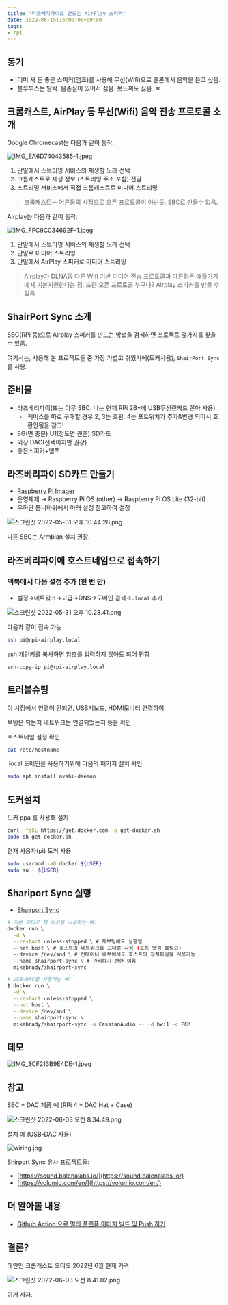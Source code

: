 ```yaml
---
title: "라즈베리파이로 만드는 AirPlay 스피커"
date: 2022-06-15T15:00:00+09:00
tags:
- rpi
---
```


## 동기

- 이미 사 둔 좋은 스피커(앰프)를 사용해 무선(Wifi)으로 멜론에서 음악을 듣고 싶음.
- 블루투스는 탈락. 음손실이 있어서 싫음. 못느껴도 싫음. ㅎ

## 크롬캐스트, AirPlay 등 무선(Wifi) 음악 전송 프로토콜 소개

Google Chromecast는 다음과 같이 동작:

![IMG_EA6D74043585-1.jpeg](/img/20220615_make_airplay_speaker_with_rpi/IMG_EA6D74043585-1.jpeg)

1. 단말에서 스트리밍 서비스의 재생할 노래 선택
2. 크롬캐스트로 재생 정보 (스트리밍 주소 포함) 전달
3. 스트리밍 서비스에서 직접 크롬캐스트로 미디어 스트리밍

> 크롬캐스트는 어른들의 사정으로 오픈 프로토콜이 아닌듯. SBC로 만들수 없음.

Airplay는 다음과 같이 동작:

![IMG_FFC9C034692F-1.jpeg](/img/20220615_make_airplay_speaker_with_rpi/IMG_FFC9C034692F-1.jpeg)

1. 단말에서 스트리밍 서비스의 재생할 노래 선택
2. 단말로 미디어 스트리밍
3. 단말에서 AirPlay 스피커로 미디어 스트리밍

> Airplay가 DLNA등 다른 Wifi 기반 미디어 전송 프로토콜과 다른점은 애플기기에서 기본지원한다는 점. 또한 오픈 프로토콜 누구나? Airplay 스피커를 만들 수 있음

## ShairPort Sync 소개

SBC(RPi 등)으로 Airplay 스피커를 만드는 방법을 검색하면 프로젝트 몇가지를 찾을 수 있음.

여기서는, 사용해 본 프로젝트들 중 가장 가볍고 쉬웠기에(도커사용), `ShairPort Sync` 를 사용.

## 준비물

- 라즈베리파이(또는 아무 SBC. 나는 현재 RPi 2B+에 USB무선랜카드 꼳아 사용)
  - 케이스를 따로 구매할 경우 2, 3는 호환. 4는 포트위치가 추가&변경 되어서 호환안됨을 참고!
- 8G(면 충분) U1(정도면 괜춘) SD카드
- 외장 DAC(선택이지만 권장)
- 좋은스피커+앰프

## 라즈베리파이 SD카드 만들기

- [Raspberry Pi Imager](https://www.raspberrypi.com/software/)
- 운영체제 → Raspberry Pi OS (other) → Raspberry Pi OS Lite (32-bit)
- 우하단 톱니바퀴에서 아래 설정 참고하여 설정

![스크린샷 2022-05-31 오후 10.44.28.png](/img/20220615_make_airplay_speaker_with_rpi/20220531-104428.png)

다른 SBC는 Armbian 설치 권장.

## 라즈베리파이에 호스트네임으로 접속하기

### 맥북에서 다음 설정 추가 (한 번 만)

- 설정→네트워크→고급→DNS→도메인 검색→`.local` 추가

![스크린샷 2022-05-31 오후 10.28.41.png](/img/20220615_make_airplay_speaker_with_rpi/20220531-102841.png)

다음과 같이 접속 가능

```bash
ssh pi@rpi-airplay.local
```

ssh 개인키를 복사하면 암호를 입력하지 않아도 되어 편함

```bash
ssh-copy-ip pi@rpi-airplay.local
```

## 트러블슈팅

이 시점에서 연결이 안되면, USB키보드, HDMI모니터 연결하여

부팅은 되는지 네트워크는 연결되었는지 등을 확인.

호스트네임 설정 확인

```bash
cat /etc/hostname
```

.local 도메인을 사용하기위해 다음의 패키지 설치 확인

```bash
sudo apt install avahi-daemon
```

## 도커설치

도커 ppa 를 사용해 설치

```bash
curl -fsSL https://get.docker.com -o get-docker.sh
sudo sh get-docker.sh
```

현재 사용자(pi) 도커 사용

```bash
sudo usermod -aG docker ${USER}
sudo su - ${USER}
```

## Shariport Sync 실행

- [Shairport Sync](https://github.com/mikebrady/shairport-sync)

```bash
# 기본 오디오 잭 아웃을 사용하는 예:
docker run \
  -d \
  --restart unless-stopped \ # 재부팅해도 실행됨
  --net host \ # 호스트의 네트워크를 그대로 사용 (포트 맵핑 불필요)
  --device /dev/snd \ # 컨테이너 내부에서도 호스트의 장치파일을 사용가능
  --name shairport-sync \ # 관리하기 편한 이름
  mikebrady/shairport-sync

# USB-DAC을 사용하는 예:
$ docker run \
  -d \
  --restart unless-stopped \
  --net host \
  --device /dev/snd \
  --name shairport-sync \
  mikebrady/shairport-sync -a CassianAudio -- -d hw:1 -c PCM
```

## 데모

![IMG_3CF213B9E4DE-1.jpeg](/img/20220615_make_airplay_speaker_with_rpi/IMG_3CF213B9E4DE-1.jpeg)

## 참고

SBC + DAC 제품 예 (RPi 4 + DAC Hat + Case)

![스크린샷 2022-06-03 오전 8.34.49.png](/img/20220615_make_airplay_speaker_with_rpi/20220603-083449.png)

설치 예 (USB-DAC 사용)

![wiring.jpg](/img/20220615_make_airplay_speaker_with_rpi/wiring.jpg)

Shirport Sync 유사 프로젝트들:

- [https://sound.balenalabs.io/](https://sound.balenalabs.io/)
- [https://volumio.com/en/](https://volumio.com/en/)

## 더 알아볼 내용

- [Github Action 으로 멀티 플렛폼 이미지 빌드 및 Push 하기](https://github.com/docker/build-push-action/blob/master/docs/advanced/multi-platform.md)

## 결론?

대안인 크롬캐스트 오디오 2022년 6월 현재 가격

![스크린샷 2022-06-03 오전 8.41.02.png](/img/20220615_make_airplay_speaker_with_rpi/20220603-084102.png)

이거 사자.
